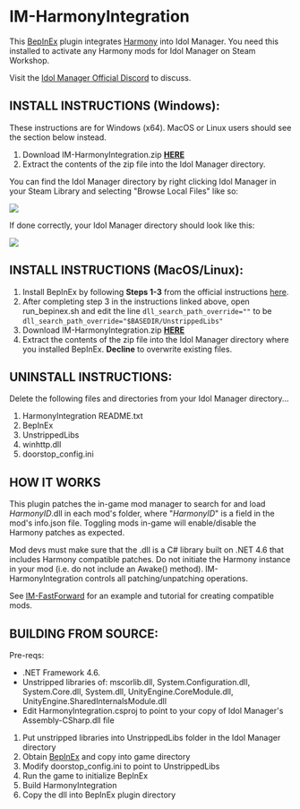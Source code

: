 # IM-HarmonyIntegration
This [BepInEx](https://github.com/BepInEx/BepInEx) plugin integrates [Harmony](https://github.com/pardeike/Harmony) into Idol Manager. You need this installed to activate any Harmony mods for Idol Manager on Steam Workshop.

Visit the [Idol Manager Official Discord](https://discord.com/invite/83ywHbP) to discuss.

## INSTALL INSTRUCTIONS (Windows): 

These instructions are for Windows (x64). MacOS or Linux users should see the section below instead. 

1. Download IM-HarmonyIntegration.zip **[HERE](https://github.com/ui3TD/IM-HarmonyIntegration/releases)**
2. Extract the contents of the zip file into the Idol Manager directory. 

You can find the Idol Manager directory by right clicking Idol Manager in your Steam Library and selecting "Browse Local Files" like so:
<p align="left">
<img src="https://i.imgur.com/RnD3WjU.jpg" />
</p>

If done correctly, your Idol Manager directory should look like this:
<p align="left">
<img src="https://i.imgur.com/ugUG24I.png" />
</p>

## INSTALL INSTRUCTIONS (MacOS/Linux): 

1. Install BepInEx by following **Steps 1-3** from the official instructions [here](https://docs.bepinex.dev/articles/advanced/steam_interop.html?tabs=tabid-2).
2. After completing step 3 in the instructions linked above, open run_bepinex.sh and edit the line `dll_search_path_override=""` to be `dll_search_path_override="$BASEDIR/UnstrippedLibs"`
3. Download IM-HarmonyIntegration.zip **[HERE](https://github.com/ui3TD/IM-HarmonyIntegration/releases)**
4. Extract the contents of the zip file into the Idol Manager directory where you installed BepInEx. **Decline** to overwrite existing files.

## UNINSTALL INSTRUCTIONS:
Delete the following files and directories from your Idol Manager directory...
1. HarmonyIntegration README.txt
2. BepInEx
3. UnstrippedLibs
4. winhttp.dll
5. doorstop_config.ini

## HOW IT WORKS

This plugin patches the in-game mod manager to search for and load _HarmonyID_.dll in each mod's folder, where "_HarmonyID_" is a field in the mod's info.json file. Toggling mods in-game will enable/disable the Harmony patches as expected. 

Mod devs must make sure that the .dll is a C# library built on .NET 4.6 that includes Harmony compatible patches. Do not initiate the Harmony instance in your mod (i.e. do not include an Awake() method). IM-HarmonyIntegration controls all patching/unpatching operations.

See [IM-FastForward](https://github.com/ui3TD/IM-FastForward) for an example and tutorial for creating compatible mods.

## BUILDING FROM SOURCE:
Pre-reqs:
- .NET Framework 4.6.
- Unstripped libraries of: mscorlib.dll, System.Configuration.dll, System.Core.dll, System.dll, UnityEngine.CoreModule.dll, UnityEngine.SharedInternalsModule.dll
- Edit HarmonyIntegration.csproj to point to your copy of Idol Manager's Assembly-CSharp.dll file

1. Put unstripped libraries into UnstrippedLibs folder in the Idol Manager directory
2. Obtain [BepInEx](https://github.com/BepInEx/BepInEx) and copy into game directory
3. Modify doorstop_config.ini to point to UnstrippedLibs
4. Run the game to initialize BepInEx
5. Build HarmonyIntegration
6. Copy the dll into BepInEx plugin directory
